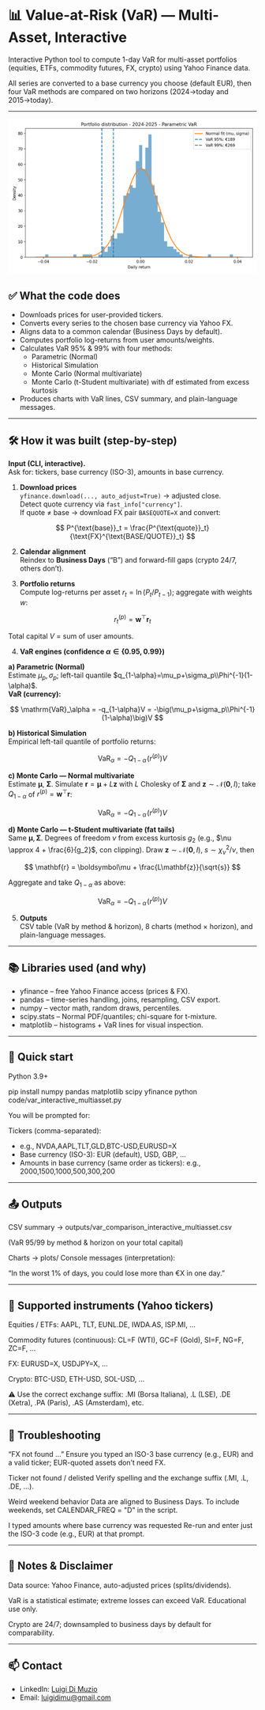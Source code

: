 # 📊 Value-at-Risk (VaR) — Multi-Asset, Interactive

Interactive Python tool to compute 1-day VaR for multi-asset portfolios (equities, ETFs, commodity futures, FX, crypto) using Yahoo Finance data.

All series are converted to a base currency you choose (default EUR), then four VaR methods are compared on two horizons (2024→today and 2015→today).

---

![Parametric VaR example](plots/parametric_2024_2025_interactive.png)


## ✅ What the code does

- Downloads prices for user-provided tickers.
- Converts every series to the chosen base currency via Yahoo FX.
- Aligns data to a common calendar (Business Days by default).
- Computes portfolio log-returns from user amounts/weights.
- Calculates VaR 95% & 99% with four methods:
  - Parametric (Normal)
  - Historical Simulation
  - Monte Carlo (Normal multivariate)
  - Monte Carlo (t-Student multivariate) with df estimated from excess kurtosis
- Produces charts with VaR lines, CSV summary, and plain-language messages.
---
## 🛠️ How it was built (step-by-step)

**Input (CLI, interactive).**  
Ask for: tickers, base currency (ISO-3), amounts in base currency.

1. **Download prices**  
   `yfinance.download(..., auto_adjust=True)` → adjusted close.  
   Detect quote currency via `fast_info["currency"]`.  
   If quote ≠ base → download FX pair `BASEQUOTE=X` and convert:

$$
P^{\text{base}}_t = \frac{P^{\text{quote}}_t}{\text{FX}^{\text{BASE/QUOTE}}_t}
$$

2. **Calendar alignment**  
Reindex to **Business Days** (“B”) and forward-fill gaps (crypto 24/7, others don’t).

3. **Portfolio returns**  
Compute log-returns per asset $r_t=\ln(P_t/P_{t-1})$; aggregate with weights $w$:

$$
r^{(p)}_t = \mathbf{w}^\top \mathbf{r}_t
$$

Total capital $V$ = sum of user amounts.

4. **VaR engines (confidence $\alpha\in\{0.95,0.99\}$)**

**a) Parametric (Normal)**  
Estimate $\mu_p,\sigma_p$; left-tail quantile $q_{1-\alpha}=\mu_p+\sigma_p\\Phi^{-1}(1-\alpha)$.  
**VaR (currency):**

$$
\mathrm{VaR}_\alpha = -q_{1-\alpha}V
= -\big(\mu_p+\sigma_p\\Phi^{-1}(1-\alpha)\big)V
$$

**b) Historical Simulation**  
Empirical left-tail quantile of portfolio returns:

$$
\mathrm{VaR}_\alpha = -Q_{1-\alpha}\!\big(r^{(p)}\big)V
$$

**c) Monte Carlo — Normal multivariate**  
Estimate $\boldsymbol\mu$, $\boldsymbol\Sigma$. Simulate
$\mathbf{r}=\boldsymbol\mu+L\mathbf{z}$ with $L$ Cholesky of $\boldsymbol\Sigma$ and
$\mathbf{z}\sim\mathcal{N}(\mathbf{0},I)$; take $Q_{1-\alpha}$ of $r^{(p)}=\mathbf{w}^\top\mathbf{r}$:

$$
\mathrm{VaR}_\alpha = -Q_{1-\alpha}\!\big(r^{(p)}\big)V
$$

**d) Monte Carlo — t-Student multivariate (fat tails)**  
Same $\boldsymbol\mu,\boldsymbol\Sigma$. Degrees of freedom $\nu$ from excess kurtosis $g_2$
(e.g., $\nu \approx 4 + \frac{6}{g_2}$, con clipping). Draw $\mathbf{z}\sim\mathcal{N}(\mathbf{0},I)$, $s\sim\chi^2_{\nu}/\nu$, then


$$
\mathbf{r} = \boldsymbol\mu + \frac{L\mathbf{z}}{\sqrt{s}}
$$

Aggregate and take $Q_{1-\alpha}$ as above:

$$
\mathrm{VaR}_\alpha = -Q_{1-\alpha}\!\big(r^{(p)}\big)V
$$

5. **Outputs**  
CSV table (VaR by method & horizon), 8 charts (method × horizon), and plain-language messages.



---
## 📚 Libraries used (and why)

- yfinance – free Yahoo Finance access (prices & FX).
- pandas – time-series handling, joins, resampling, CSV export.
- numpy – vector math, random draws, percentiles.
- scipy.stats – Normal PDF/quantiles; chi-square for t-mixture.
- matplotlib – histograms + VaR lines for visual inspection.

---
## 🚀 Quick start

Python 3.9+

pip install numpy pandas matplotlib scipy yfinance
python code/var_interactive_multiasset.py

You will be prompted for:

Tickers (comma-separated):
- e.g., NVDA,AAPL,TLT,GLD,BTC-USD,EURUSD=X
- Base currency (ISO-3): EUR (default), USD, GBP, …
- Amounts in base currency (same order as tickers): e.g., 2000,1500,1000,500,300,200
---
## 📤 Outputs

CSV summary → outputs/var_comparison_interactive_multiasset.csv

(VaR 95/99 by method & horizon on your total capital)

Charts → plots/
Console messages (interpretation):

“In the worst 1% of days, you could lose more than €X in one day.”

---
## 🧾 Supported instruments (Yahoo tickers)

Equities / ETFs: AAPL, TLT, EUNL.DE, IWDA.AS, ISP.MI, …

Commodity futures (continuous): CL=F (WTI), GC=F (Gold), SI=F, NG=F, ZC=F, …

FX: EURUSD=X, USDJPY=X, …

Crypto: BTC-USD, ETH-USD, SOL-USD, …

⚠️ Use the correct exchange suffix: .MI (Borsa Italiana), .L (LSE), .DE (Xetra), .PA (Paris), .AS (Amsterdam), etc.

---
## 🧩 Troubleshooting

“FX not found …”
Ensure you typed an ISO-3 base currency (e.g., EUR) and a valid ticker; EUR-quoted assets don’t need FX.

Ticker not found / delisted
Verify spelling and the exchange suffix (.MI, .L, .DE, …).

Weird weekend behavior
Data are aligned to Business Days. To include weekends, set CALENDAR_FREQ = "D" in the script.

I typed amounts where base currency was requested
Re-run and enter just the ISO-3 code (e.g., EUR) at that prompt.

---
## 📝 Notes & Disclaimer

Data source: Yahoo Finance, auto-adjusted prices (splits/dividends).

VaR is a statistical estimate; extreme losses can exceed VaR. Educational use only.

Crypto are 24/7; downsampled to business days by default for comparability.

---
## 📫 Contact
- LinkedIn: [Luigi Di Muzio](https://linkedin.com/in/luigidimuzio)  
- Email: [luigidimu@gmail.com](mailto:luigidimu@gmail.com)
